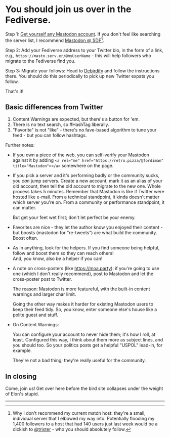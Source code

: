# You should join us over in the Fediverse.

Step 1: [Get yourself any Mastodon account](https://joinmastodon.org/servers).  If you don't feel like searching the server list, I recommend [Mastodon @ SDF](https://mastodon.sdf.org)[^1].

Step 2: Add your Fediverse address to your Twitter bio, in the form of a link, e.g., `https://masto.serv.er/@myUserName` - this will help followers who migrate to the Fediverse find you.

Step 3: Migrate your follows: Head to [Debirdify](https://pruvisto.org/debirdify) and follow the instructions there. You should do this periodically to pick up new Twitter expats you follow.

That's it!

## Basic differences from Twitter

1. Content Warnings are expected, but there's a button for 'em.
2. There is no text search, so #HashTag liberally.
3. "Favorite" is not "like" - there's no fave-based algorithm to tune your feed - but you can follow hashtags. 

Further notes:

* If you own a piece of the web, you can self-verify your Mastodon against it by adding `<a rel="me" href="https://retro.pizza/@fordiman" title="Mastodon"></a>` somewhere on the page.

* If you pick a server and it's performing badly or the community sucks, you _can_ jump servers. Create a new account, mark it as an alias of your old account, then tell the old account to migrate to the new one. Whole process takes 5 minutes. 
Remember that Mastodon is like if Twitter were hosted like e-mail. From a technical standpoint, it kinda doesn't matter which server you're on. From a community or performance standpoint, it can matter.  
  
  But get your feet wet first; don't let perfect be your enemy. 

* Favorites are nice - they let the author know you enjoyed their content - but boosts (mastodon for "re-tweets") are what build the community. Boost often. 

* As in anything, look for the helpers. If you find someone being helpful, follow and boost them so they can reach others!  
  And, you know, also _be_ a helper if you can! 

* A note on cross-posters (like https://moa.party): if you're going to use one (which I don't really recommend), post to Mastodon and let the cross-poster post to Twitter.  
  
  The reason: Mastodon is more featureful, with the built-in content warnings and larger char limit.  
  
  Going the other way makes it harder for existing Mastodon users to keep their feed tidy. So, you know, enter someone else's house like a polite guest and stuff. 

* On Content Warnings:
  
  You can configure your account to never hide them; it's how I roll, at least. Configured this way, I think about them more as subject lines, and you should too. So your politics posts get a helpful "USPOL" lead-in, for example.
  
  They're not a bad thing; they're really useful for the community.

## In closing

Come, join us! Get over here before the bird site collapses under the weight of Elon's stupid. 

-----

[^1]: Why I don't recommend my current mstdn host: they're a small, individual server that I elbowed my way into. Potentially flooding my 1,400 followers to a host that had 140 users just last week would be a dickish to [@trixter](https://retro.pizza/@trixter) - who you should absolutely follow.

